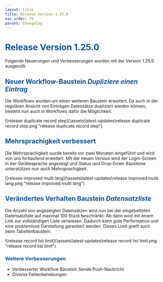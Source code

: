 ```yaml
---
layout: title
title: Release Version 1.25.0
nav_order: 74
parent: Changelog
---
```


# <span style="color:#0b5394">**Release Version 1.25.0**</span>

Folgende Neuerungen und Verbesserungen wurden mit der Version 1.25.0 ausgerollt:

## <span style="color:#0b5394">**Neuer Workflow-Baustein _Dupliziere einen Eintrag_**</span>

Die Workflows wurden um einen weiteren Baustein erweitert. Da auch in der regulären Ansicht von Einträgen Datensätze dupliziert werden können, besteht nun auch in Workflows dafür die Möglichkeit.

![release duplicate record step](\assets\latest-updates\release duplicate record step.png "release duplicate record step")

## <span style="color:#0b5394">**Mehrsprachigkeit verbessert**</span>

Die Mehrsprachigkeit wurde bereits vor zwei Monaten eingeführt und wird von uns fortlaufend erweitert. Mit der neuen Version wird der Login-Screen in der Gerätesprache angezeigt und Status und Drop-Down Bausteine unterstützen nun auch Mehrsprachigkeit.

![release improved multi lang](\assets\latest-updates\release improved multi lang.png "release improved multi lang")

## <span style="color:#0b5394">**Verändertes Verhalten Baustein _Datensatzliste_**</span>

Die Anzahl von angezeigten Datensätzen wird nun bei der eingebetteten Datensatzliste auf maximal 100 Stück beschränkt. Ab dann wird mit einem Link zur vollständigen Liste verwiesen. Dadurch kann gute Performance und eine problemlose Darstellung garantiert werden. Dieses Limit greift auch beim Tabellenbaustein.

![release record list limit](\assets\latest-updates\release record list limit.png "release record list limit")

### <span style="color:#0b5394">**Weitere Verbesserungen**</span>

-   Verbesserter Workflow Baustein Sende Push-Nachricht
-   Diverse Fehlerbehebungen

